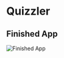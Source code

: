 # Quizzler

## Finished App
![Finished App](https://github.com/londonappbrewery/Images/blob/master/Quizzler.gif)



